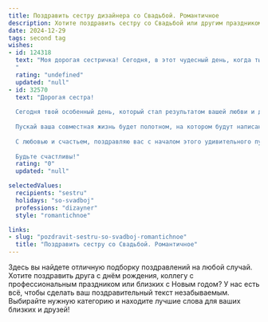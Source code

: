 ```yaml
---
title: Поздравить сестру дизайнера со Свадьбой. Романтичное
description: Хотите поздравить сестру со Свадьбой или другим праздником? Наш ИИ создаст незабываемое поздравление, а вы обязательно выделитесь среди других.  
date: 2024-12-29
tags: second tag
wishes:
- id: 124318
  text: "Моя дорогая сестричка! Сегодня, в этот чудесный день, когда ты становишься женой любимого человека, мое сердце переполнено счастьем и гордостью.  Твой талант дизайнера всегда поражал меня,  так же как и твой  внутренний свет, который, я уверена,  будет освещать ваш общий путь долгие годы.  Пусть ваш союз будет таким же прекрасным и гармоничным, как лучшие произведения искусства,  а любовь — яркой и неугасающей, как самые сочные краски.  Счастья вам, моя любимая сестра!
  "
  rating: "undefined"
  updated: "null"
- id: 32570
  text: "Дорогая сестра!
  
  Сегодня твой особенный день, который стал результатом вашей любви и доверия друг к другу. Как истинный дизайнер, ты создала не просто красивую жизнь, но и великолепный союз, в который вложила все свое тепло и вдохновение.
  
  Пускай ваша совместная жизнь будет полотном, на котором будут написаны самые яркие и теплые моменты. Желаю вам создавать вместе уникальные шедевры счастья, рисовать друг другу только радостные эмоции и заполнять каждый день гармонией и уютом.
  
  С любовью и счастьем, поздравляю вас с началом этого удивительного путешествия! Пусть оно будет полным романтики, жизни и неизменной поддержки друг друга.
  
  Будьте счастливы!"
  rating: "0"
  updated: "null"

selectedValues:
  recipients: "sestru"
  holidays: "so-svadboj"
  professions: "dizayner"
  style: "romantichnoe"

links:
- slug: "pozdravit-sestru-so-svadboj-romantichnoe"
  title: "Поздравить сестру со Свадьбой. Романтичное"
---
```


Здесь вы найдете отличную подборку поздравлений на любой случай. 
Хотите поздравить друга с днём рождения, коллегу с профессиональным праздником или близких с Новым годом? У нас есть всё, чтобы сделать ваш поздравительный текст незабываемым. Выбирайте нужную категорию и находите лучшие слова для ваших близких и друзей!
